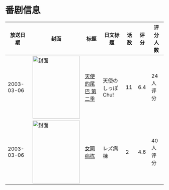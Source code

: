 # 番剧信息

|放送日期|封面|标题|日文标题|话数|评分|评分人数|
|---|---|---|---|---|---|---|
|2003-03-06|<img src="https://lain.bgm.tv/pic/cover/c/ea/66/94955_BHbV7.jpg" alt="封面" style="width:150px;height:200px;object-fit:cover;">|[天使的尾巴 第二季](https://bangumi.tv/subject/94955)|天使のしっぽ Chu!|11|6.4|24人评分|
|2003-03-06|<img src="https://bangumi.tv/img/no_icon_subject.png" alt="封面" style="width:150px;height:200px;object-fit:cover;">|[女同病栋](https://bangumi.tv/subject/110790)|レズ病棟|2|4.6|40人评分|
